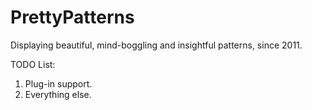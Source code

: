 PrettyPatterns
==============

Displaying beautiful, mind-boggling and insightful patterns, since 2011.

TODO List:

1. Plug-in support.
2. Everything else.